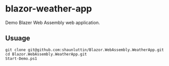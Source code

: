 # blazor-weather-app

Demo Blazer Web Assembly web application.

## Usuage

```
git clone git@github.com:shaunluttin/Blazor.WebAssembly.WeatherApp.git
cd Blazor.WebAssembly.WeatherApp.git
Start-Demo.ps1
```
